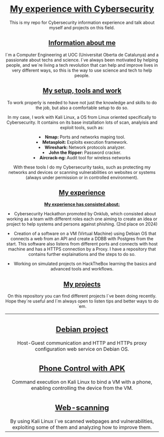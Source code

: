 <div align="center">
<h1>
    <b>
        <u>My experience with Cybersecurity</u>
    </b>
</h1>
<p>
    This is my repo for Cybersecurity information experience and talk about myself and projects on this field.
</p>

<h2>
    <b>
        <u>
            Information about me
        </u>
    </b>
</h2>

<p>
    I´m a Computer Engineering at UOC (Universitat Oberta de Catalunya) and a passionate about techs and science.
    I´ve always been motivated by helping people, and we´re living a tech revolution that can help and improve
    lives in very different ways, so this is the way to use science and tech to help people.
</p>
    <h2>
        <b>
            <u>
                My setup, tools and work
            </u>
        </b>
    </h2>
<p>
    To work properly is needed to have not just the knowledge and skills to do the job, but also a comfortable
    setup to do so.
    <p>
        In my case, I work with Kali Linux, a OS from Linux oriented specifically to Cybersecurity.
        It contains on its base installation lots of scan, analyisis and exploit tools, such as:
        <li>
            <b>
                Nmap:
            </b> 
                Ports and networks maping tool.
        <li>
            <b>
                Metasploit:
            </b> 
                Exploits execution framework.
        <li>
            <b>
                Wireshark:
            </b> 
                Network protocols analyzer.
        <li>
            <b>
                John the Ripper:
            </b> 
                Password cracker.
        <li>
            <b>
                Aircrack-ng:
            </b> 
                Audit tool for wireless networks
        </li>
    </p>
    <p>
        With these tools I do my Cybersecurity tasks, such as protecting my networks and devices or scanning
        vulnerabilities on websites or systems (always under permission or in controlled environment).
    </p>
</p>
    <h2>
        <b>
            <u>
                My experience
            </u>
        </b>
    </h2>
<p>
    <b>
        <u>
            My experience has consisted about:
        </u>
    </b>
    <li>
        Cybersecurity Hackathon promoted by Onklub, which consisted about working as a team with different
        roles each one aiming to create an idea or project to help systems and persons against phishing.
        (2nd place on 2024)
    </li>
    </p>
    <li>
        Creation of a software on a VM (Virtual Machine) using Debian OS that connects a web from an API and create a DDBB with
        Postgres from the start. This software also listens from different ports and connects with host machine and has a HTTPS connection by a Proxy.
        I have a repository that contains further explainations and the steps to do so.
    </li>
    </p>
    <li>
        Working on simulated projects on HackTheBox learning the basics and advanced tools and workflows.
    </li>
    </p>
</p>
<p>
    <h2>
        <b>
            <u>
                My projects
            </u>
        </b>
    </h2>
    <p>
        On this repository you can find different projects I´ve been doing recently. Hope they´re useful and I´m always open to listen tips and better ways to do´em.

<table border="0" align="center" width="100%">
    <tr>
        <td colspan="1" align="center">
            <h2>
                <ins>
                    Debian project
                </ins>
            </h2>
            Host-Guest communication and
            HTTP and HTTPs proxy
            configuration web service on
            Debian OS.
        </td>
    </tr>
    <tr>
        <td colspan="1" align="center">
            <h2>
                <ins>
                    Phone Control with APK
                </ins>
            </h2>
            Command execution on Kali Linux to
            bind a VM with a phone, enabling controlling
            the device from the VM.
        </td>
    </tr>
    <tr>
        <td colspan="1" align="center">
            <h2>
                <ins>
                    Web-scanning
                </ins>
            </h2>
            By using Kali Linux I´ve scanned webpages
            and vulnerabilities, exploiting some of them and analyzing how to improve them.
        </td>
    </tr>
</div>

